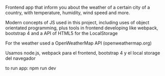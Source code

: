 Frontend app that inform you about the weather of a certain city of a country, with temperature, humidity, wind speed and more.

Modern concepts of JS used in this project, including uses of object orientated programming, plus tools in frontend developing like webpack, bootstrap 4 and a API of HTML5 for the LocalStorage

For the weather used a OpenWeatherMap API (openweathermap.org)

Usamos node.js, webpack para el frontend, bootstrap 4 y el local storage del navegador

to run app: npm run dev
